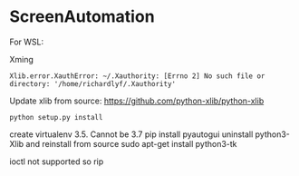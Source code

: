 # ScreenAutomation

For WSL:

Xming
```
Xlib.error.XauthError: ~/.Xauthority: [Errno 2] No such file or directory: '/home/richardlyf/.Xauthority'
```

Update xlib from source: https://github.com/python-xlib/python-xlib

```
python setup.py install
```

create virtualenv 3.5. Cannot be 3.7
pip install pyautogui
uninstall python3-Xlib and reinstall from source
sudo apt-get install python3-tk

ioctl not supported so rip